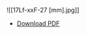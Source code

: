 ![[17Lf-xxF-27 [mm].jpg]]  
- [Download PDF](https://github.com/mightyZap1/eManual/raw/main/Actuator/Mini%2017Lf/img/17Lf-xxF-27%20%5Bmm%5D.pdf)


